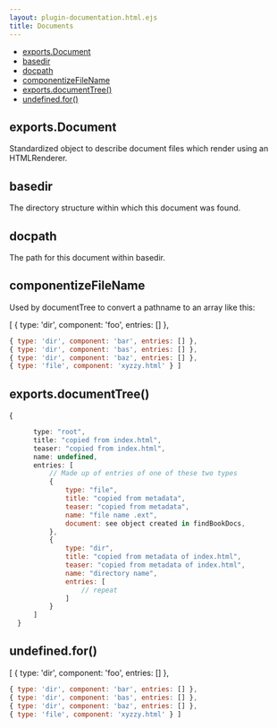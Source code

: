 ```yaml
---
layout: plugin-documentation.html.ejs
title: Documents
---
```

  - [exports.Document](#exportsdocument)
  - [basedir](#basedir)
  - [docpath](#docpath)
  - [componentizeFileName](#componentizefilename)
  - [exports.documentTree()](#exportsdocumenttree)
  - [undefined.for()](#undefinedfor)

## exports.Document

  Standardized object to describe document files which render using an HTMLRenderer.

## basedir

  The directory structure within which this document was found.

## docpath

  The path for this document within basedir.

## componentizeFileName

  Used by documentTree to convert a pathname to an array like this:

  [ { type: 'dir', component: 'foo', entries: [] },
```js
{ type: 'dir', component: 'bar', entries: [] },
{ type: 'dir', component: 'bas', entries: [] },
{ type: 'dir', component: 'baz', entries: [] },
{ type: 'file', component: 'xyzzy.html' } ]
```

## exports.documentTree()

  {
```js
      type: "root",
      title: "copied from index.html",
      teaser: "copied from index.html",
      name: undefined,
      entries: [
          // Made up of entries of one of these two types
          {
              type: "file",
              title: "copied from metadata",
              teaser: "copied from metadata",
              name: "file name .ext",
              document: see object created in findBookDocs,
          },
          {
              type: "dir",
              title: "copied from metadata of index.html",
              teaser: "copied from metadata of index.html",
              name: "directory name",
              entries: [
                  // repeat
              ]
          }
      ]
  }
```

## undefined.for()

  [ { type: 'dir', component: 'foo', entries: [] },
```js
{ type: 'dir', component: 'bar', entries: [] },
{ type: 'dir', component: 'bas', entries: [] },
{ type: 'dir', component: 'baz', entries: [] },
{ type: 'file', component: 'xyzzy.html' } ]
```

